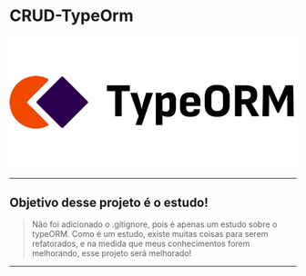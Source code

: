 # CRUD-TypeOrm

![logo typeorm](https://raw.githubusercontent.com/typeorm/typeorm/master/resources/logo_big.png)

---

## Objetivo desse projeto é o estudo!

> Não foi adicionado o .gitignore, pois é apenas um estudo sobre o typeORM.
> Como é um estudo, existe muitas coisas para serem refatorados, e na medida que meus conhecimentos forem melhorando, esse projeto será melhorado!

---
